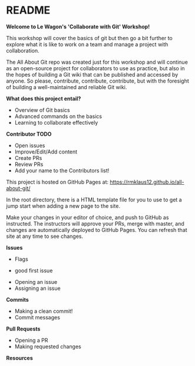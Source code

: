 # README

**Welcome to Le Wagon's 'Collaborate with Git' Workshop!**

This workshop will cover the basics of git but then go a bit further to explore what it is like to work on a team and manage a project with collaboration.

The All About Git repo was created just for this workshop and will continue as an open-source project for collaborators to use as practice, but also in the hopes of building a Git wiki that can be published and accessed by anyone. So please, contribute, contribute, contribute, but with the foresight of building a well-maintained and reliable Git wiki.

**What does this project entail?**

-   Overview of Git basics
-   Advanced commands on the basics
-   Learning to collaborate effectively

**Contributor TODO**

-   Open issues
-   Improve/Edit/Add content
-   Create PRs
-   Review PRs
-   Add your name to the Contributors list!

This project is hosted on GitHub Pages at: https://rmklaus12.github.io/all-about-git/

In the root directory, there is a HTML template file for you to use to get a jump start when adding a new page to the site.

Make your changes in your editor of choice, and push to GitHub as instructed. The instructors will approve your PRs, merge with master, and changes are automatically deployed to GitHub Pages. You can refresh that site at any time to see changes.

**Issues**

-   Flags

*   good first issue

-   Opening an issue
-   Assigning an issue

**Commits**

-   Making a clean commit!
-   Commit messages

**Pull Requests**

-   Opening a PR
-   Making requested changes

**Resources**
